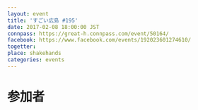 ```yaml
---
layout: event
title: 'すごい広島 #195'
date: 2017-02-08 18:00:00 JST
connpass: https://great-h.connpass.com/event/50164/
facebook: https://www.facebook.com/events/192023601274610/
togetter: 
place: shakehands
categories: events
---
```


# 参加者
